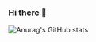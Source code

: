 ### Hi there 👋

![Anurag's GitHub stats](https://github-readme-stats.vercel.app/api?username=GianMariaRicciolini&show_icons=true&hide=contribs,prs&cache_seconds=86400&title_color=9B5A48&text_color=10171F&icon_color=9B5A48&bg_color=99B088)
